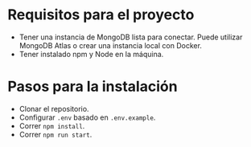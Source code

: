 # Requisitos para el proyecto

- Tener una instancia de MongoDB lista para conectar. Puede utilizar MongoDB Atlas o crear una instancia local con Docker.
- Tener instalado npm y Node en la máquina.

# Pasos para la instalación

- Clonar el repositorio.
- Configurar `.env` basado en `.env.example`.
- Correr `npm install`.
- Correr `npm run start`.
